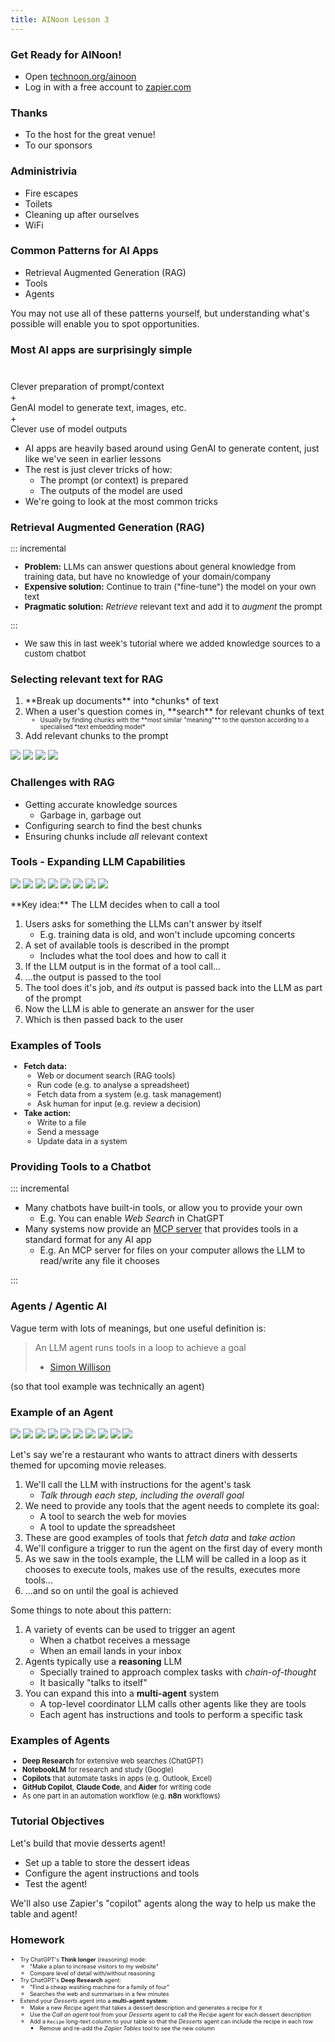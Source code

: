 ```yaml
---
title: AINoon Lesson 3
---
```


### Get Ready for AINoon!

* Open [technoon.org/ainoon](https://technoon.org/ainoon)
* Log in with a free account to [zapier.com](https://zapier.com)


### Thanks

* To the host for the great venue!
* To our sponsors

### Administrivia

* Fire escapes
* Toilets
* Cleaning up after ourselves
* WiFi


### Common Patterns for AI Apps

* Retrieval Augmented Generation (RAG)
* Tools
* Agents

You may not use all of these patterns yourself, but understanding
what's possible will enable you to spot opportunities.


### Most AI apps are surprisingly simple

<div class="fragment" style="margin-top: 40px;">Clever preparation of prompt/context<br>+</div>
GenAI model to generate text, images, etc.
<div class="fragment">+<br>Clever use of model outputs</div>

<aside class="notes">

* AI apps are heavily based around using GenAI to generate content,
  just like we've seen in earlier lessons
* The rest is just clever tricks of how:
  * The prompt (or context) is prepared
  * The outputs of the model are used
* We're going to look at the most common tricks

</aside>

### Retrieval Augmented Generation (RAG)

<div style="font-size: 0.95em;">

::: incremental

* **Problem:** LLMs can answer questions about general knowledge from
  training data, but have no knowledge of your domain/company
* **Expensive solution:** Continue to train ("fine-tune") the model on
  your own text
* **Pragmatic solution:** *Retrieve* relevant text and add it to
  *augment* the prompt

:::

<aside class="notes">

* We saw this in last week's tutorial where we added knowledge sources
  to a custom chatbot

</aside>

</div>

### Selecting relevant text for RAG

<ol>
<li class="fragment" data-fragment-index="1">**Break up documents** into *chunks* of text</li>
<li class="fragment" data-fragment-index="2">When a user's question comes in, **search** for relevant chunks of text
<ul>
<li class="fragment" data-fragment-index="3" style="font-size: 0.7em;">Usually by finding chunks with the **most similar "meaning"** to the question according to a specialised *text embedding model*</li>
</ul>
</li>
<li class="fragment" data-fragment-index="4">Add relevant chunks to the prompt</li>
</ol>

<style>
.rag-diagram > p {
    display: grid;
}
.rag-diagram img {
    margin: 0;
    grid-area: 1 / 1;
    background: white;
}
</style>
<div class="r-stack rag-diagram">
<img src="assets/rag-1.png" class="fragment" data-fragment-index="1">
<img src="assets/rag-3.png" class="fragment" data-fragment-index="2">
<img src="assets/rag-4.png" class="fragment" data-fragment-index="3">
<img src="assets/rag.png" class="fragment" data-fragment-index="4">
</div>

### Challenges with RAG

* Getting accurate knowledge sources
  * Garbage in, garbage out
* Configuring search to find the best chunks
* Ensuring chunks include *all* relevant context


### Tools - Expanding LLM Capabilities

<style>
.tools-diagram > p {
    display: grid;
}
.tools-diagram img {
    margin: 0;
    grid-area: 1 / 1;
    background: white;
}
</style>
<div class="r-stack tools-diagram">
<img src="assets/tools-1.png" class="fragment">
<img src="assets/tools-2.png" class="fragment">
<img src="assets/tools-3.png" class="fragment">
<img src="assets/tools-4.png" class="fragment">
<img src="assets/tools-5.png" class="fragment">
<img src="assets/tools-6.png" class="fragment">
<img src="assets/tools-7.png" class="fragment">
<img src="assets/tools.png" class="fragment">
</div>

<p class="fragment">**Key idea:** The LLM decides when to call a tool</p>

<aside class="notes">

1. Users asks for something the LLMs can't answer by itself
   * E.g. training data is old, and won't include upcoming concerts
2. A set of available tools is described in the prompt
   * Includes what the tool does and how to call it
3. If the LLM output is in the format of a tool call...
4. ...the output is passed to the tool
5. The tool does it's job, and *its* output is passed back into the
   LLM as part of the prompt
6. Now the LLM is able to generate an answer for the user
7. Which is then passed back to the user

</aside>

### Examples of Tools

<div style="font-size: 0.9em;">

* **Fetch data:**
  * Web or document search (RAG tools)
  * Run code (e.g. to analyse a spreadsheet)
  * Fetch data from a system (e.g. task management)
  * Ask human for input (e.g. review a decision)
* **Take action:**
  * Write to a file
  * Send a message
  * Update data in a system

</div>

### Providing Tools to a Chatbot

::: incremental

* Many chatbots have built-in tools, or allow you to provide your own
  * E.g. You can enable *Web Search* in ChatGPT
* Many systems now provide an [MCP server](https://modelcontextprotocol.io/docs/getting-started/intro)
  that provides tools in a standard format for any AI app
  * E.g. An MCP server for files on your computer allows the LLM to
    read/write any file it chooses

:::

### Agents / Agentic AI

Vague term with lots of meanings, but one useful definition is:

> An LLM agent runs tools in a loop to achieve a goal
> - [Simon Willison](https://simonwillison.net/2025/Sep/18/agents/)

(so that tool example was technically an agent)

### Example of an Agent

<style>
.agent-diagram > p {
    display: grid;
}
.agent-diagram img {
    margin: 0;
    grid-area: 1 / 1;
    background: white;
}
</style>
<div class="r-stack agent-diagram">
<img src="assets/agent-1.png" class="fragment">
<img src="assets/agent-2.png" class="fragment">
<img src="assets/agent-3.png" class="fragment">
<img src="assets/agent-4.png" class="fragment">
<img src="assets/agent-5.png" class="fragment">
<img src="assets/agent-6.png" class="fragment">
<img src="assets/agent-7.png" class="fragment">
<img src="assets/agent-8.png" class="fragment">
<img src="assets/agent-9.png" class="fragment">
<img src="assets/agent.png" class="fragment">
</div>

<aside class="notes">

Let's say we're a restaurant who wants to attract diners with desserts
themed for upcoming movie releases.

1. We'll call the LLM with instructions for the agent's task
   * *Talk through each step, including the overall goal*
2. We need to provide any tools that the agent needs to complete its
   goal:
   * A tool to search the web for movies
   * A tool to update the spreadsheet
3. These are good examples of tools that *fetch data* and *take
   action*
4. We'll configure a trigger to run the agent on the first day of
   every month
5. As we saw in the tools example, the LLM will be called in a loop as
   it chooses to execute tools, makes use of the results, executes
   more tools...
6. ...and so on until the goal is achieved

Some things to note about this pattern:

1. A variety of events can be used to trigger an agent
   * When a chatbot receives a message
   * When an email lands in your inbox
2. Agents typically use a **reasoning** LLM
   * Specially trained to approach complex tasks with
     *chain-of-thought*
   * It basically "talks to itself"
3. You can expand this into a **multi-agent** system
   * A top-level coordinator LLM calls other agents like they are
     tools
   * Each agent has instructions and tools to perform a specific task

</aside>

### Examples of Agents

<div style="font-size: 0.8em;">

* **Deep Research** for extensive web searches (ChatGPT)
* **NotebookLM** for research and study (Google)
* **Copilots** that automate tasks in apps (e.g. Outlook, Excel)
* **GitHub Copilot**, **Claude Code**, and **Aider** for writing code
* As one part in an automation workflow (e.g. **n8n** workflows)

</div>


### Tutorial Objectives

Let's build that movie desserts agent!

* Set up a table to store the dessert ideas
* Configure the agent instructions and tools
* Test the agent!

We'll also use Zapier's "copilot" agents along the way to help us make
the table and agent!

### Homework

<div style="font-size: 0.65em;">

* Try ChatGPT's **Think longer** (reasoning) mode:
  * "Make a plan to increase visitors to my website"
  * Compare level of detail with/without reasoning
* Try ChatGPT's **Deep Research** agent:
  * "Find a cheap washing machine for a family of four"
  * Searches the web and summarises in a few minutes
* Extend your *Desserts* agent into a **multi-agent system**:
  * Make a new *Recipe* agent that takes a dessert description and
    generates a recipe for it
  * Use the *Call an agent* tool from your *Desserts* agent to call
    the *Recipe* agent for each dessert description
  * Add a `Recipe` long-text column to your table so that the
    *Desserts* agent can include the recipe in each row
    * Remove and re-add the *Zapier Tables* tool to see the new column

</div>
